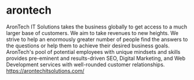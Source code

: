 # arontech
AronTech IT Solutions takes the business globally to get access to a much larger base of customers. We aim to take revenues to new heights. We strive to help an enormously greater number of people find the answers to the questions or help them to achieve their desired business goals. AronTech's pool of potential employees with unique mindsets and skills provides pre-eminent and results-driven SEO, Digital Marketing, and Web Development services with well-rounded customer relationships.
https://arontechitsolutions.com/
